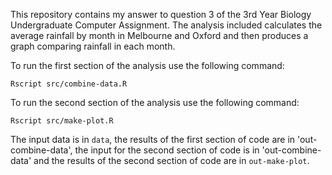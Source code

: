 This repository contains my answer to question 3 of the 3rd Year Biology Undergraduate Computer Assignment. The analysis included calculates the average rainfall by month in Melbourne and Oxford and then produces a graph comparing rainfall in each month.

To run the first section of the analysis use the following command:

```
Rscript src/combine-data.R
```

To run the second section of the analysis use the following command:

```
Rscript src/make-plot.R
```

The input data is in `data`, the results of the first section of code are in 'out-combine-data', the input for the second section of code is in 'out-combine-data' and the results of the second section of code are in `out-make-plot`.
